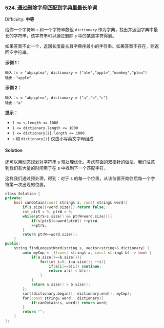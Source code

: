 ### [524\. 通过删除字母匹配到字典里最长单词](https://leetcode-cn.com/problems/longest-word-in-dictionary-through-deleting/)

Difficulty: **中等**


给你一个字符串 `s` 和一个字符串数组 `dictionary` 作为字典，找出并返回字典中最长的字符串，该字符串可以通过删除 `s` 中的某些字符得到。

如果答案不止一个，返回长度最长且字典序最小的字符串。如果答案不存在，则返回空字符串。

**示例 1：**

```
输入：s = "abpcplea", dictionary = ["ale","apple","monkey","plea"]
输出："apple"
```

**示例 2：**

```
输入：s = "abpcplea", dictionary = ["a","b","c"]
输出："a"
```

**提示：**

*   `1 <= s.length <= 1000`
*   `1 <= dictionary.length <= 1000`
*   `1 <= dictionary[i].length <= 1000`
*   `s` 和 `dictionary[i]` 仅由小写英文字母组成


#### Solution

还可以用动态规划对字符串 s 预处理优化。考虑前面的双指针的做法，我们注意到我们有大量的时间用于在 s 中找到下一个匹配字符。

这样我们通过预处理，得到：对于 s 的每一个位置，从该位置开始往后每一个字符第一次出现的位置。

```cpp
​class Solution {
private:
    bool canObtain(const string& s, const string& word){
        if(s.size()<word.size()) return false;
        int ptrS = 0, ptrW = 0;
        while(ptrS<s.size() && ptrW<word.size()){
            if(s[ptrS]==word[ptrW]) ++ptrW;
            ++ptrS;
        }
        return ptrW==word.size();
    }
public:
    string findLongestWord(string s, vector<string>& dictionary) {
        auto myCmp = [](const string& a, const string& b) -> bool {
            if(a.size()==b.size()){
                for(int i=0; i<a.size(); ++i){
                    if(a[i]==b[i]) continue;
                    return a[i] < b[i];
                }
            }
            return a.size() > b.size();
        };
        sort(dictionary.begin(), dictionary.end(), myCmp);
        for(const string& word : dictionary){
            if(canObtain(s, word)) return word;
        }
        return "";
    }
};
```